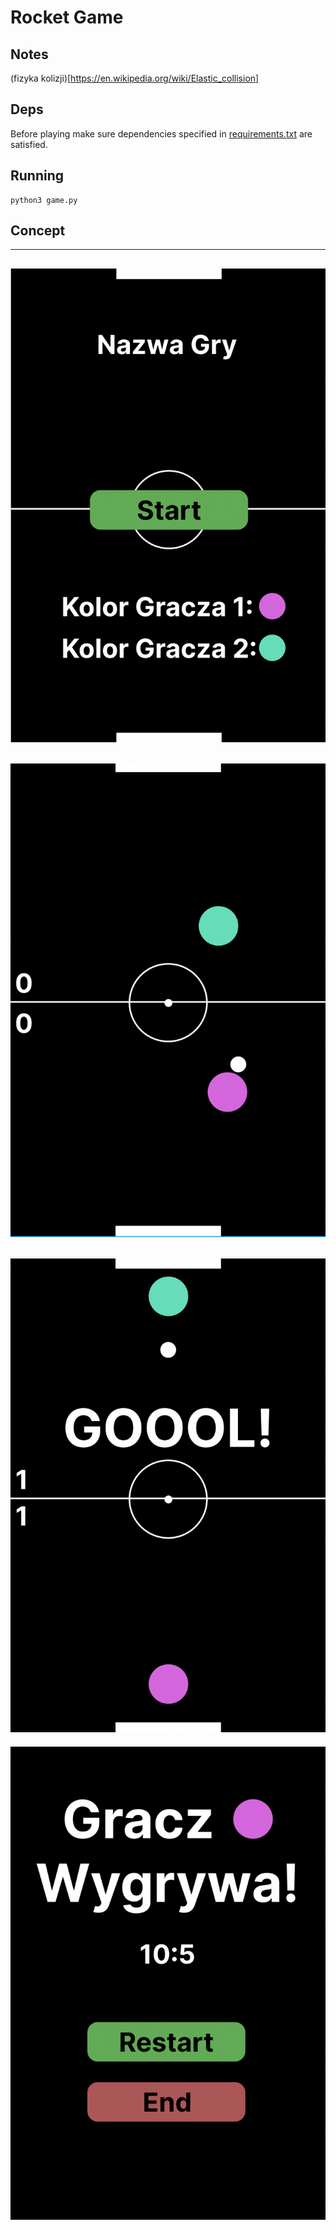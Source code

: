 # Rocket Game
## Notes
(fizyka kolizji)[https://en.wikipedia.org/wiki/Elastic_collision]
## Deps

Before playing make sure dependencies specified in [requirements.txt](requirements.txt) are satisfied.

## Running

```
python3 game.py
```

## Concept 

------
![](docs/screen1.png)
------
![](docs/screen2.png)
------
![](docs/screen3.png)
------
![](docs/screen4.png)

